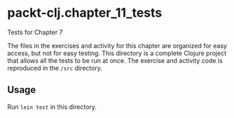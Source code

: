 # packt-clj.chapter_11_tests


Tests for Chapter 7

The files in the exercises and activity for this chapter are organized
for easy access, but not for easy testing. This directory is a
complete Clojure project that allows all the tests to be run at
once. The exercise and activity code is reproduced in the `/src`
directory.


## Usage

Run `lein test` in this directory.

